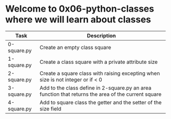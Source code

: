 # Welcome to 0x06-python-classes where we will learn about classes 
| Task | Description |
| ---- | ----------- |
| 0-square.py | Create an empty class square |
| 1-square.py | Create a class square with a private attribute size |
| 2-square.py | Create a square class with raising excepting when size is not integer or if < 0 |
| 3-square.py | Add to the class define in 2-square.py an area function that returns the area of the current square |
| 4-square.py | Add to square class the getter and the setter of the size field |
